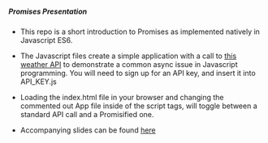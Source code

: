##### Promises Presentation
- This repo is a short introduction to Promises 
  as implemented natively in Javascript ES6.

- The Javascript files create a simple application with 
  a call to [this weather API](http://openweathermap.org/appid) to demonstrate a common 
  async issue in Javascript programming. You will need to
  sign up for an API key, and insert it into API_KEY.js 

- Loading the index.html file in your browser and
  changing the commented out App file inside of the
  script tags, will toggle between a standard API call
  and a Promisified one.

- Accompanying slides can be found [here](https://docs.google.com/a/makersquare.com/presentation/d/1DhzGLatUrQcex6HXKRdQsoZou_DZjrEJEhdgLQGpv1w/edit?usp=sharing)


